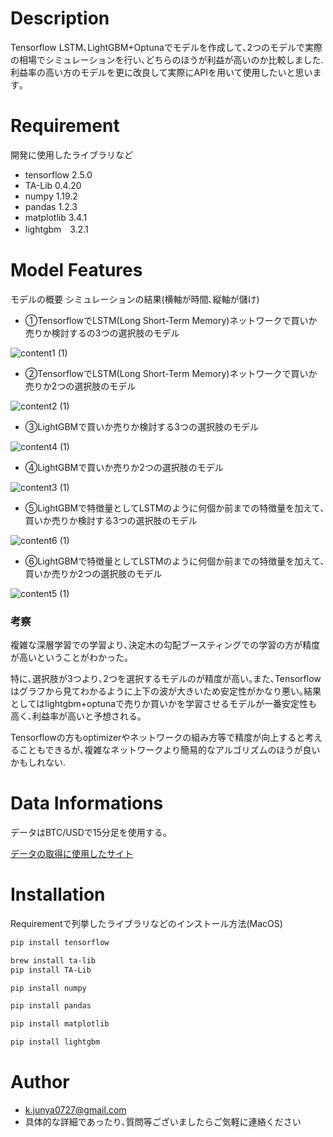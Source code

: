 # Description
Tensorflow LSTM､LightGBM+Optunaでモデルを作成して､2つのモデルで実際の相場でシミュレーションを行い､どちらのほうが利益が高いのか比較しました.
利益率の高い方のモデルを更に改良して実際にAPIを用いて使用したいと思います｡

# Requirement
 開発に使用したライブラリなど
 
* tensorflow 2.5.0
* TA-Lib 0.4.20
* numpy 1.19.2
* pandas 1.2.3
* matplotlib 3.4.1
* lightgbm　3.2.1

# Model Features
モデルの概要
シミュレーションの結果(横軸が時間､縦軸が儲け)
* ①TensorflowでLSTM(Long Short-Term Memory)ネットワークで買いか売りか検討するの3つの選択肢のモデル

![content1 (1)](https://user-images.githubusercontent.com/61785070/144104036-5d903780-9cbe-40d3-8a81-7de310bb4994.png)
* ②TensorflowでLSTM(Long Short-Term Memory)ネットワークで買いか売りか2つの選択肢のモデル

![content2 (1)](https://user-images.githubusercontent.com/61785070/144104060-10714013-6c31-4648-ad5e-69dc089928ef.png)
* ③LightGBMで買いか売りか検討する3つの選択肢のモデル

![content4 (1)](https://user-images.githubusercontent.com/61785070/144104086-f47ec34e-fdd2-4efc-8e91-f7c735f09415.png)
* ④LightGBMで買いか売りか2つの選択肢のモデル

![content3 (1)](https://user-images.githubusercontent.com/61785070/144104075-b2715d01-22c3-4b95-b1da-05bdac38016a.png)
* ⑤LightGBMで特徴量としてLSTMのように何個か前までの特徴量を加えて､買いか売りか検討する3つの選択肢のモデル

![content6 (1)](https://user-images.githubusercontent.com/61785070/144104102-a9fbd57f-570f-425f-9946-0873653e88cb.png)
* ⑥LightGBMで特徴量としてLSTMのように何個か前までの特徴量を加えて､買いか売りか2つの選択肢のモデル

![content5 (1)](https://user-images.githubusercontent.com/61785070/144104095-d93c50c6-0037-49e0-9642-37a2219621b0.png)

### 考察　
複雑な深層学習での学習より､決定木の勾配ブースティングでの学習の方が精度が高いということがわかった｡

特に､選択肢が3つより､2つを選択するモデルのが精度が高い｡また､Tensorflowはグラフから見てわかるように上下の波が大きいため安定性がかなり悪い｡結果としてはlightgbm+optunaで売りか買いかを学習させるモデルが一番安定性も高く､利益率が高いと予想される｡

Tensorflowの方もoptimizerやネットワークの組み方等で精度が向上すると考えることもできるが､複雑なネットワークより簡易的なアルゴリズムのほうが良いかもしれない.

# Data Informations
データはBTC/USDで15分足を使用する｡

[データの取得に使用したサイト](http://nipper.work/btc/index.php?market=bitFlyer&coin=BTCUSD&periods=900&after=1625182500&before=1637969700)

# Installation
 
Requirementで列挙したライブラリなどのインストール方法(MacOS)
```bash
pip install tensorflow 
```
```bash
brew install ta-lib
pip install TA-Lib
```
```bash
pip install numpy
```
```bash
pip install pandas
```
```bash
pip install matplotlib
```
```bash
pip install lightgbm
```


# Author
* k.junya0727@gmail.com
* 具体的な詳細であったり､質問等ございましたらご気軽に連絡ください
